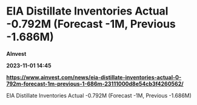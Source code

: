 # EIA Distillate Inventories Actual -0.792M (Forecast -1M, Previous -1.686M)
**AInvest**

**2023-11-01 14:45**

**https://www.ainvest.com/news/eia-distillate-inventories-actual-0-792m-forecast-1m-previous-1-686m-23111000d8e54cb3f4260562/**

EIA Distillate Inventories Actual -0.792M (Forecast -1M, Previous -1.686M)